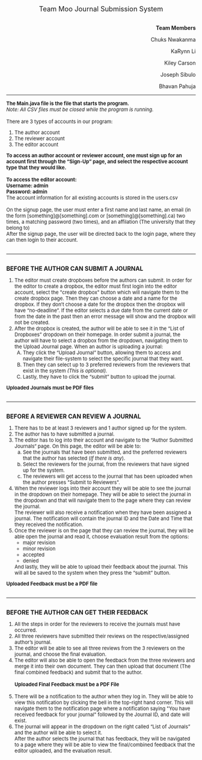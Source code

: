 <center><font size="4">Team Moo Journal Submission System</font></center><br/>
<div style="text-align: right">
<ol><b>Team Members</b></ol>
<ol>Chuks Nwakanma</ol>
<ol>KaRynn Li</ol>
<ol>Kiley Carson</ol>
<ol>Joseph Sibulo</ol>
<ol>Bhavan Pahuja</ol>
</div>

------------

<font size="2">
<b>The Main.java file is the file that starts the program.</b><br />
<i> Note: All CSV files must be closed while the program is running.</i><br />
<br />
There are 3 types of accounts in our program:<br />
<ol>
<li>The author account</li>
<li>The reviewer account</li>
<li>The editor account</li>
</ol>
<b>To access an author account or reviewer account, one must sign up for an account first through the “Sign-Up” page, and select the respective account type that they would like.<br />
<br />
To access the editor account: <br />
Username: admin<br />
Password: admin  <br />
</b>
The account information for all existing accounts is stored in the users.csv <br />
<br />
On the signup page, the user must enter a first name and last name, an email (in the form [something]@[something].com or [something]@[something].ca) two times, a matching password (two times), and an affilation (The university that they belong to)<br />
After the signup page, the user will be directed back to the login page, where they can then login to their account.<br />
<br />
<hr>
<br />
<big><b>BEFORE THE AUTHOR CAN SUBMIT A JOURNAL</b></big> 
<ol>
<li>The editor must create dropboxes before the authors can submit. 
In order for the editor to create a dropbox, the editor must first login into the editor account, select the "create dropbox" button which will navigate them to the create dropbox page. Then they can choose a date and a name for the dropbox. If they don’t choose a date for the dropbox then the dropbox will have “no-deadline”. If the editor selects a due date from the current date or from the date in the past then an error message will show and the dropbox will not be created.</li>
<li>After the dropbox is created, the author will be able to see it in the “List of Dropboxes” dropdown on their homepage. In order submit a journal, the author will have to select a dropbox from the dropdown, navigating them to the Upload Journal page. When an author is uploading a journal: 
<ol type="A">
<li>They click the “Upload Journal” button, allowing them to access and navigate their file-system to select the specific journal that they want.</li>
<li>Then they can select up to 3 preferred reviewers from the reviewers that exist in the system <i>(This is optional).</i></li>
<li>Lastly, they have to click the “submit” button to upload the journal.</li>
</ol>
</ol>
<b>Uploaded Journals must be PDF files</b><br />
<br />
<hr>
<br />
<big><b>BEFORE A REVIEWER CAN REVIEW A JOURNAL</b></big><br/>
<ol>
<li>There has to be at least 3 reviewers and 1 author signed up for the system.</li>
<li>The author has to have submitted a journal. </li>
<li>The editor has to log into their account and navigate to the “Author Submitted Journals“ page. On this page, the editor will be able to:
<ol type="a">
<li>See the journals that have been submitted, and the preferred reviewers that the author has selected (<i>If there is any</i>).</li>
<li>Select the reviewers for the journal, from the reviewers that have signed up for the system.</li>
<li>The reviewers will get access to the journal that has been uploaded when the author presses "Submit to Reviewers".</li>
</ol>
<li>When the reviewer logs into their account they will be able to see the journal in the dropdown on their homepage. They will be able to select the journal in the dropdown and that will navigate them to the page where they can review the journal.<br />
The reviewer will also receive a notification when they have been assigned a journal. The notification will contain the journal ID and the Date and Time that they received the notification.</li>
<li>Once the reviewer is on the page that they can review the journal, they will be able open the journal and read it, choose evaluation result from the options: 
<ul>
<li>major revision</li>
<li>minor revision</li>
<li>accepted</li>
<li>denied</li>
</ul>
And lastly, they will be able to upload their feedback about the journal. This will all be saved to the system when they press the “submit” button. 
</li>
</ol>
<b>Uploaded Feedback must be a PDF file</b><br />
<br />
<hr>
<br />
<big><b>BEFORE THE AUTHOR CAN GET THEIR FEEDBACK</b></big>
<ol>
<li>All the steps in order for the reviewers to receive the journals must have occurred.</li>
<li>All three reviewers have submitted their reviews on the respective/assigned author’s journal.</li>
<li>The editor will be able to see all three reviews from the 3 reviewers on the journal, and choose the final evaluation.</li>
<li>The editor will also be able to open the feedback from the three reviewers and merge it into their own document. They can then upload that document (The final combined feedback) and submit that to the author.<br />
<br />
<b>Uploaded Final Feedback must be a PDF File</b><br />
<br /></li>
<li>There will be a notification to the author when they log in. They will be able to view this notification by clicking the bell in the top-right hand corner. This will navigate them to the notification page where a notification saying "You have received feedback for your journal" followed by the Journal ID, and date will exist.</li>
<li>The journal will appear in the dropdown on the right called “List of Journals” and the author will be able to select it. </br>After the author selects the journal that has feedback, they will be navigated to a page where they will be able to view the final/combined feedback that the editor uploaded, and the evaluation result.</li>
</ol>
</font>

